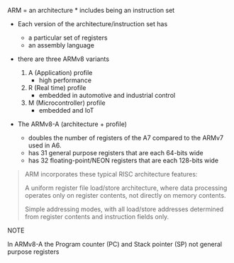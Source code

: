 
ARM = an architecture
    * includes being an instruction set
* Each version of the architecture/instruction set has
    * a particular set of registers
    * an assembly language

* there are three ARMv8 variants
    1. A (Application) profile
        * high performance
    2. R (Real time) profile
        * embedded in automotive and industrial control
    2. M (Microcontroller) profile
        * embedded and IoT

* The ARMv8-A (architecture + profile)
    * doubles the number of registers of the A7 compared to the ARMv7 used in A6.
    * has 31 general purpose registers that are each 64-bits wide
    * has 32 floating-point/NEON registers that are each 128-bits wide


> ARM incorporates these typical RISC architecture features:
>
> A uniform register file load/store architecture, where data processing
> operates only on register contents, not directly on memory contents.
>
> Simple addressing modes, with all load/store addresses determined from register
> contents and instruction fields only.

NOTE

In ARMv8-A the Program counter (PC) and Stack pointer (SP) not general purpose registers

